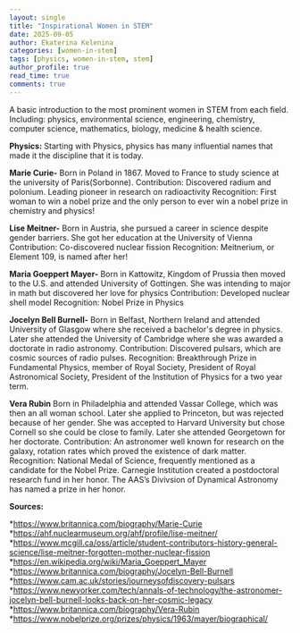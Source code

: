 ```yaml
---
layout: single
title: "Inspirational Women in STEM"
date: 2025-09-05
author: Ekaterina Kelenina
categories: [women-in-stem]
tags: [physics, women-in-stem, stem]
author_profile: true
read_time: true
comments: true
---
```

A basic introduction to the most prominent women in STEM from each field. Including: physics, environmental science, engineering, chemistry, computer science, mathematics, biology, medicine & health science.

**Physics:**
Starting with Physics, physics has many influential names that made it the discipline that it is today.

**Marie Curie-**
Born in Poland in 1867. Moved to France to study science at the university of Paris(Sorbonne).
Contribution: Discovered radium and polonium. Leading pioneer in research on radioactivity
Recognition: First woman to win a nobel prize and the only person to ever win a nobel prize in chemistry and physics!

**Lise Meitner-**
Born in Austria, she pursued a career in science despite gender barriers. She got her education at the University of Vienna
Contribution: Co-discovered nuclear fission
Recognition: Meitnerium, or Element 109, is named after her!

**Maria Goeppert Mayer-**
Born in Kattowitz, Kingdom of Prussia then moved to the U.S. and attended University of Gottingen. She was intending to major in math but discovered her love for physics
Contribution: Developed nuclear shell model
Recognition: Nobel Prize in Physics

**Jocelyn Bell Burnell-**
Born in Belfast, Northern Ireland and attended University of Glasgow where she received a bachelor's degree in physics. Later she attended the University of Cambridge where she was awarded a doctorate in radio astronomy.
Contribution: Discovered pulsars, which are cosmic sources of radio pulses.
Recognition: Breakthrough Prize in Fundamental Physics, member of Royal Society, President of Royal Astronomical Society, President of the Institution of Physics for a two year term.

**Vera Rubin**
Born in Philadelphia and attended Vassar College, which was then an all woman school. Later she applied to Princeton, but was rejected because of her gender. She was accepted to Harvard University but chose Cornell so she could be close to family. Later she attended Georgetown for her doctorate.
Contribution: An astronomer well known for research on the galaxy, rotation rates which proved the existence of dark matter.
Recognition: National Medal of Science, frequently mentioned as a candidate for the Nobel Prize. Carnegie Institution created a postdoctoral research fund in her honor. The AAS’s Divivsion of Dynamical Astronomy has named a prize in her honor.



**Sources:**

*https://www.britannica.com/biography/Marie-Curie
*https://ahf.nuclearmuseum.org/ahf/profile/lise-meitner/
*https://www.mcgill.ca/oss/article/student-contributors-history-general-science/lise-meitner-forgotten-mother-nuclear-fission
*https://en.wikipedia.org/wiki/Maria_Goeppert_Mayer
*https://www.britannica.com/biography/Jocelyn-Bell-Burnell
*https://www.cam.ac.uk/stories/journeysofdiscovery-pulsars
*https://www.newyorker.com/tech/annals-of-technology/the-astronomer-jocelyn-bell-burnell-looks-back-on-her-cosmic-legacy
*https://www.britannica.com/biography/Vera-Rubin
*https://www.nobelprize.org/prizes/physics/1963/mayer/biographical/








